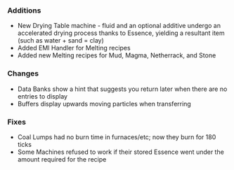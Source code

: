 ### Additions
- New Drying Table machine - fluid and an optional additive undergo an accelerated drying process thanks to Essence, yielding a resultant item (such as water + sand = clay)
- Added EMI Handler for Melting recipes
- Added new Melting recipes for Mud, Magma, Netherrack, and Stone

### Changes
- Data Banks show a hint that suggests you return later when there are no entries to display
- Buffers display upwards moving particles when transferring

### Fixes
- Coal Lumps had no burn time in furnaces/etc; now they burn for 180 ticks
- Some Machines refused to work if their stored Essence went under the amount required for the recipe